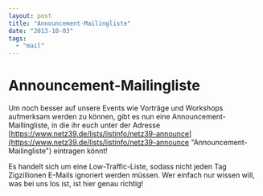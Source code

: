 ```yaml
---
layout: post
title: "Announcement-Mailingliste"
date: "2013-10-03"
tags: 
  - "mail"
---
```


# Announcement-Mailingliste

Um noch besser auf unsere Events wie Vorträge und Workshops aufmerksam werden zu können, gibt es nun eine Announcement-Maillingliste, in die ihr euch unter der Adresse [https://www.netz39.de/lists/listinfo/netz39-announce](https://www.netz39.de/lists/listinfo/netz39-announce "Announcement-Mailingliste") eintragen könnt!

Es handelt sich um eine Low-Traffic-Liste, sodass nicht jeden Tag Zigzillionen E-Mails ignoriert werden müssen. Wer einfach nur wissen will, was bei uns los ist, ist hier genau richtig!
